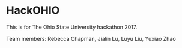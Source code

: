 # HackOHIO
This is for The Ohio State University hackathon 2017.


Team members: Rebecca Chapman, Jialin Lu, Luyu Liu, Yuxiao Zhao
